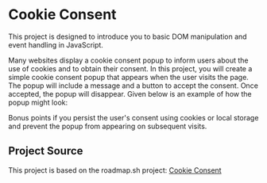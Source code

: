 # Cookie Consent

This project is designed to introduce you to basic DOM manipulation and event handling in JavaScript.

Many websites display a cookie consent popup to inform users about the use of cookies and to obtain their consent. In this project, you will create a simple cookie consent popup that appears when the user visits the page. The popup will include a message and a button to accept the consent. Once accepted, the popup will disappear. Given below is an example of how the popup might look:

Bonus points if you persist the user's consent using cookies or local storage and prevent the popup from appearing on subsequent visits.

## Project Source

This project is based on the roadmap.sh project: [Cookie Consent](https://roadmap.sh/projects/cookie-consent)
